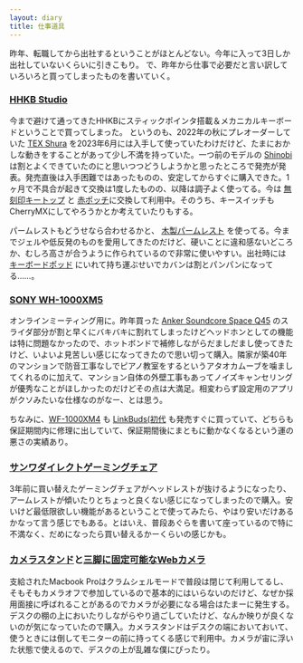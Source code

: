 ```yaml
---
layout: diary
title: 仕事道具
---
```


昨年、転職してから出社するということがほとんどない。今年に入って3日しか出社していないくらいに引きこもり。
で、昨年から仕事で必要だと言い訳していろいろと買ってしまったものを書いていく。

### [HHKB Studio](https://amzn.to/3CFt63O)

今まで避けて通ってきたHHKBにスティックポインタ搭載＆メカニカルキーボードということで買ってしまった。
というのも、2022年の秋にプレオーダーしていた [TEX Shura](https://tex.com.tw/products/shura) を2023年6月には入手して使っていたわけだけど、たまにおかしな動きをすることがあって少し不満を持っていた。一つ前のモデルの [Shinobi](https://tex.com.tw/products/shura) は割とよくできていたのにと思いつつどうしようかと思ったところで発売が発表。発売直後は入手困難ではあったものの、安定してからすぐに購入できた。1ヶ月で不具合が起きて交換は1度したものの、以降は調子よく使ってる。今は [無刻印キートップ](https://amzn.to/3CFBIrc) と [赤ポッチ](https://amzn.to/4hTcENo)に交換して利用中。そのうち、キースイッチもCherryMXにしてやろうかとか考えていたりもする。

パームレストもどうせなら合わせるかと、 [木製パームレスト](https://amzn.to/3ZgLNUh) を使ってる。今までジェルや低反発のものを愛用してきたのだけど、硬いことに違和感ないどころか、むしろ高さが合うように作られているので非常に使いやすい。出社時には [キーボードポッド](https://amzn.to/3V2ADzU) にいれて持ち運ぶせいでカバンは割とパンパンになってる……。

### [SONY WH-1000XM5](https://amzn.to/4i2ggwM)

オンラインミーティング用に。昨年買った [Anker Soundcore Space Q45](https://amzn.to/491aasq) のスライダ部分が割と早くにバキバキに割れてしまったけどヘッドホンとしての機能は特に問題なかったので、ホットボンドで補修しながらだましだまし使ってきたけど、いよいよ見苦しい感じになってきたので思い切って購入。隣家が築40年のマンションで防音工事なしでピアノ教室をするというアタオカムーブを噛ましてくれるのに加えて、マンション自体の外壁工事もあってノイズキャンセリングが優秀なことがほしかったのだけどその点は大満足。相変わらず設定用のアプリがクソみたいな仕様なのがなー、とは思う。

ちなみに、[WF-1000XM4](https://amzn.to/491aasq) も [LinkBuds(初代](https://amzn.to/3APakXb) も発売すぐに買っていて、どちらも保証期間内に修理に出していて、保証期間後にまともに動かなくなるという運の悪さの実績あり。

### [サンワダイレクトゲーミングチェア](https://amzn.to/412G6KT)

3年前に買い替えたゲーミングチェアがヘッドレストが抜けるようになったり、アームレストが傾いたりとちょっと良くない感じになってしまったので購入。安いけど最低限欲しい機能があるということで使ってみたら、やはり安いだけあるかなって言う感じでもある。とはいえ、普段あぐらを書いて座っているので特に不満なく、だめになったら買い替えるかーくらいの感じかも。

### [カメラスタンド](https://amzn.to/3ZmA9WX)と[三脚に固定可能なWebカメラ](https://amzn.to/3Z0pwbZ)

支給されたMacbook Proはクラムシェルモードで普段は閉じて利用してるし、そもそもカメラオフで参加しているので基本的にはいらないのだけど、なぜか採用面接に呼ばれることがあるのでカメラが必要になる場合はたまーに発生する。デスクの棚の上においたりしながらやり過ごしていたけど、なんか映りが良くないのが気になっていたので購入。カメラスタンドはデスクの端においておいて、使うときには倒してモニターの前に持ってくる感じで利用中。カメラが宙に浮いた状態で使えるので、デスクの上が乱雑な僕にぴったり。